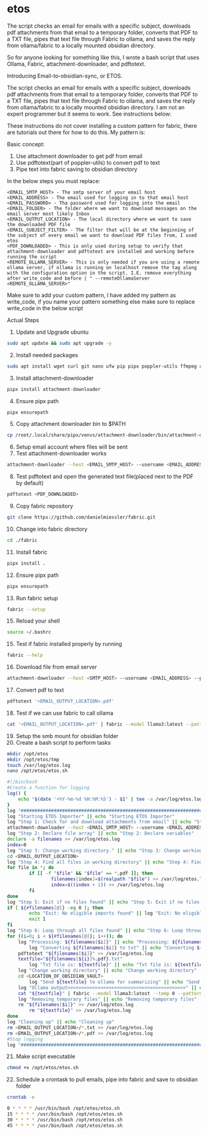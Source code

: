 # etos
The script checks an email for emails with a specific subject, downloads pdf attachments from that email to a temporary folder, converts that PDF to a TXT file, pipes that text file through Fabric to ollama, and saves the reply from ollama/fabric to a locally mounted obsidian directory.

So for anyone looking for something like this, I wrote a bash script that uses Ollama, Fabric, attachment-downloader, and pdftotext. 

Introducing Email-to-obsidian-sync, or ETOS. 

The script checks an email for emails with a specific subject, downloads pdf attachments from that email to a temporary folder, converts that PDF to a TXT file, pipes that text file through Fabric to ollama, and saves the reply from ollama/fabric to a locally mounted obsidian directory. I am not an expert programmer but it seems to work. See instructions below:

These instructions do not cover installing a custom pattern for fabric, there are tutorials out there for how to do this. My pattern is:

Basic concept:
1. Use attachment downloader to get pdf from email
2. Use pdftotext(part of poppler-utils) to convert pdf to text
3. Pipe text into fabric saving to obsidian directory

In the below steps you must replace:
```
<EMAIL_SMTP_HOST> - The smtp server of your email host
<EMAIL_ADDRESS> - The email used for logging in to that email host
<EMAIL_PASSWORD> - Tha password used for logging into the email
<EMAIL_FOLDER> - The folder where we want to download messages on the email server most likely Inbox
<EMAIL_OUTPUT_LOCATION> - The local directory where we want to save the downloaded PDF file
<EMAIL_SUBJECT_FILTER> - The filter that will be at the beginning of the subject of every email we want to download PDF files from, I used etos
<PDF_DOWNLOADED> - This is only used during setup to verify that attachment-downloader and pdftotext are installed and working before running the script
<REMOTE_OLLAMA_SERVER> - This is only needed if you are using a remote ollama server, if ollama is running on localhost remove the tag along with the configuration option in the script. I.E. remove everything after write_code and before | " --remoteOllamaServer <REMOTE_OLLAMA_SERVER>"
```

Make sure to add your custom pattern, I have added my pattern as write_code, if you name your pattern something else make sure to replace write_code in the below script

Actual Steps
1. Update and Upgrade ubuntu
```bash
sudo apt update && sudo apt upgrade -y
```
2. Install needed packages
```bash
sudo apt install wget curl git nano ufw pip pipx poppler-utils ffmpeg cron
```
3. Install attachment-downloader
```bash
pipx install attachment-downloader
```
4. Ensure pipx path
```bash
pipx ensurepath
```
5. Copy attachment downloader bin to $PATH
```bash
cp /root/.local/share/pipx/venvs/attachment-downloader/bin/attachment-downloader /usr/local/sbin/attachment-downloader
```
6. Setup email account where files will be sent
7. Test attachment-downloader works
```bash
attachment-downloader --host <EMAIL_SMTP_HOST> --username <EMAIL_ADDRESS> --password <EMAIL_PASSWORD> --imap-folder <EMAIL_FOLDER> --output <EMAIL_OUTPUT_LOCATION> --delete --subject-regex=<EMAIL_SUBJECT_FILTER>
```
8. Test pdftotext and open the generated text file(placed next to the PDF by default)
```bash
pdftotext <PDF_DOWNLOADED>
```
9. Copy fabric repository
```bash
git clone https://github.com/danielmiessler/fabric.git
```
10. Change into fabric directory
```bash
cd ./fabric
```
11. Install fabric
```bash
pipx install .
```
12.  Ensure pipx path
```bash
pipx ensurepath
```
13. Run fabric setup
```bash
fabric --setup
```
15. Reload your shell
```bash
source ~/.bashrc
```
15. Test if fabric installed properly by running
```bash
fabric --help
```
16. Download file from email server
```bash
attachment-downloader --host <SMTP_HOST> --username <EMAIL_ADDRESS> --password <EMAIL_PASSWORD> --imap-folder <EMAIL_FOLDER> --output <EMAIL_OUTPUT_LOCATION> --delete --subject-regex=<EMAIL_SUBJECT_FILTER> --filename-template="{{date.strftime('%Y-%m-%d')}} - {{ subject }}.pdf"
```
17. Convert pdf to text
```bash
pdftotext '<EMAIL_OUTPUT_LOCATION>.pdf'
```
18. Test if we can use fabric to call ollama
```bash
cat '<EMAIL_OUTPUT_LOCATION>.pdf' | fabric --model llama3:latest --pattern write_code --remoteOllamaServer <REMOTE_OLLAMA_SERVER> | save NewTo-Do
```
19. Setup the smb mount for obsidian folder
20. Create a bash script to perform tasks
```bash
mkdir /opt/etos
mkdir /opt/etos/tmp
touch /var/log/etos.log
nano /opt/etos/etos.sh
```

```bash
#!/bin/bash
#Create a function for logging
log() {
	echo "$(date '+%Y-%m-%d %H:%M:%S') - $1" | tee -a /var/log/etos.log
}
log "#######################################################################################" || echo "#######################################################################################"
log "Starting ETOS Importer" || echo "Starting ETOS Importer"
log "Step 1: Check for and download attachments from email" || echo "Step 1: Check for and download attachments from email"
attachment-downloader --host <EMAIL_SMTP_HOST> --username <EMAIL_ADDRESS> --password <EMAIL_PASSWORD> --imap-folder <EMAIL_FOLDER> --output <EMAIL_OUTPUT_LOCATION> --delete --subject-regex=<EMAIL_SUBJECT_FILTER>
log "Step 2: Declare file array" || echo "Step 2: Declare variables"
declare -a filenames >> /var/log/etos.log
index=0
log "Step 3: Change working directory." || echo "Step 3: Change working directory."
cd <EMAIL_OUTPUT_LOCATION>
log "Step 4: Find all files in working directory" || echo "Step 4: Find all files in working directory"
for file in *; do
        if [[ -f "$file" && "$file" == *.pdf ]]; then
                filenames[index]=$(realpath "$file") >> /var/log/etos.log
                index=$((index + 1)) >> /var/log/etos.log
        fi
done
log "Step 5: Exit if no files found" || echo "Step 5: Exit if no files found"
if [ ${#filenames[@]} -eq 0 ]; then
        echo "Exit: No eligible imports found" || log "Exit: No eligible imports found"
        exit 1
fi
log "Step 6: Loop through all files found" || echo "Step 6: Loop through all files found"
for ((i=0; i < ${#filenames[@]}; i++)); do
	log "Processing: ${filenames[$i]}" || echo "Processing: ${filenames[$i]}"
        log "Converting ${filenames[$i]} to txt" || echo "Converting ${filenames[$i]} to txt"
	pdftotext "${filenames[$i]}" >> /var/log/etos.log
	textfile="${filenames[${i}]%.pdf}.txt"
        log "Txt file is: ${textfile}" || echo "Txt file is: ${textfile}"
	log "Change working directory" || echo "Change working directory"
	cd <LOCATION_OF_OBSIDIAN_VAULT>
        log "Send ${textfile} to ollama for summarizing" || echo "Send ${textfile} to ollama for summarizing"
	log "Ollama output>>>>>>>>>>>>>>>>>>>>>>>>>>>>>>>>>>>>>>>>>>>" || echo "Ollama output>>>>>>>>>>>>>>>>>>>>>>>>>>>>>>>>>>>>>>>>>>>"
	cat "${textfile}" | fabric --model llama3:latest --temp 0 --pattern write_code --remoteOllamaServer <REMOTE_OLLAMA_SERVER> | save New >> /var/log/etos.log
	log "Removing temporary files" || echo "Removing temporary files"
	rm "${filenames[$i]}" >> /var/log/etos.log
        rm "${textfile}" >> /var/log/etos.log
done
log "Cleaning up" || echo "Cleaning up"
rm <EMAIL_OUTPUT_LOCATION>/*.txt >> /var/log/etos.log
rm <EMAIL_OUTPUT_LOCATION>/*.pdf >> /var/log/etos.log
#Stop logging
log "#######################################################################################" | echo "#######################################################################################"

```
21. Make script executable
```bash
chmod +x /opt/etos/etos.sh
```
22. Schedule a crontask to pull emails, pipe into fabric and save to obsidian folder
```bash
crontab -e
```

```bash
0 * * * * /usr/bin/bash /opt/etos/etos.sh
15 * * * * /usr/bin/bash /opt/etos/etos.sh
30 * * * * /usr/bin/bash /opt/etos/etos.sh
45 * * * * /usr/bin/bash /opt/etos/etos.sh
```
